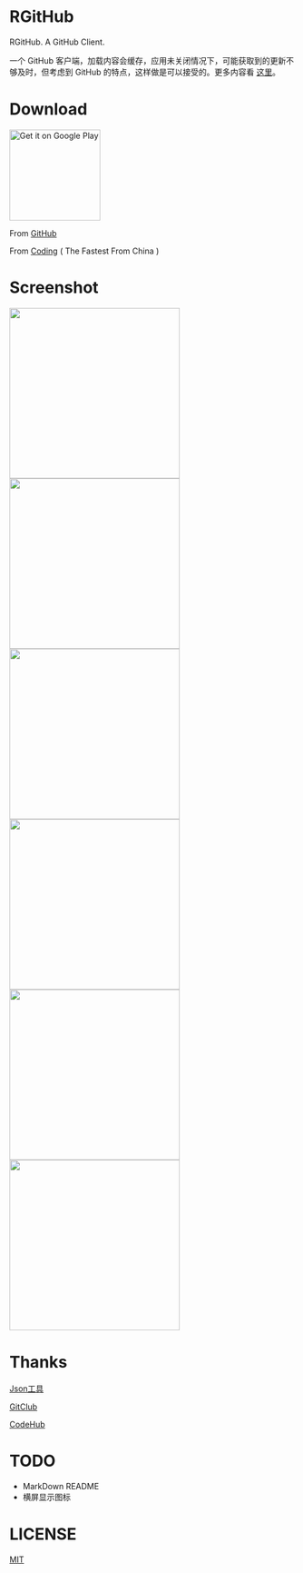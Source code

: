 # RGitHub

RGitHub. A GitHub Client.

一个 GitHub 客户端，加载内容会缓存，应用未关闭情况下，可能获取到的更新不够及时，但考虑到 GitHub 的特点，这样做是可以接受的。更多内容看 [这里](http://renyuzhuo.cn/#/issues/39)。

# Download

<a href="https://play.google.com/store/apps/details?id=cn.renyuzhuo.rgithub"><img alt="Get it on Google Play" width="160" src="https://cloud.githubusercontent.com/assets/21374839/20084339/9613a18a-a59c-11e6-8db6-86d0ae0b84f8.png"/></a>

From [GitHub](https://github.com/RWebRTC/RGitHub/raw/develop/app-release.apk)

From [Coding](https://coding.net/u/rwebrtc/p/RGitHub/git/raw/master/app-release.apk) ( The Fastest From China )

# Screenshot

<img src="https://cloud.githubusercontent.com/assets/21374839/20214196/9203c9a0-a847-11e6-9468-bb55db730612.png" width="300"/>
<img src="https://cloud.githubusercontent.com/assets/21374839/20214197/92047b98-a847-11e6-9e0b-39925b8d14f4.png" width="300"/>
<img src="https://cloud.githubusercontent.com/assets/21374839/20214194/9202dc48-a847-11e6-9bb7-3e458d8fc0d6.png" width="300"/>
<img src="https://cloud.githubusercontent.com/assets/21374839/20214193/9202d252-a847-11e6-9e19-949d69beb26a.png" width="300"/>
<img src="https://cloud.githubusercontent.com/assets/21374839/20214198/9230cd42-a847-11e6-9679-fdb8940db1b3.png" width="300"/>
<img src="https://cloud.githubusercontent.com/assets/21374839/20214195/920315dc-a847-11e6-9db2-d72cbcb8a6ed.png" width="300"/>

# Thanks

[Json工具](http://www.sojson.com/json2entity.html)

[GitClub](https://github.com/TellH/GitClub)

[CodeHub](http://codehub-app.com/)

# TODO

- MarkDown README
- 横屏显示图标

# LICENSE

[MIT](http://renyuzhuo.cn/#/issues/37)
